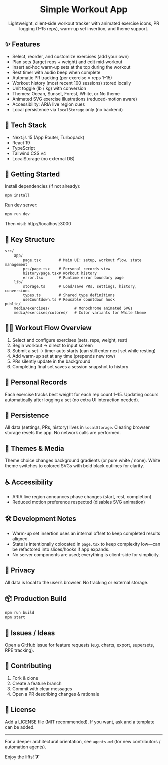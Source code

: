 <h1 align="center">Simple Workout App</h1>
<p align="center">Lightweight, client‑side workout tracker with animated exercise icons, PR logging (1–15 reps), warm‑up set insertion, and theme support.</p>

## ✨ Features
- Select, reorder, and customize exercises (add your own)
- Plan sets (target reps + weight) and edit mid‑workout
- Insert ad‑hoc warm‑up sets at the top during the workout
- Rest timer with audio beep when complete
- Automatic PR tracking (per exercise × reps 1–15)
- Workout history (most recent 100 sessions) stored locally
- Unit toggle (lb / kg) with conversion
- Themes: Ocean, Sunset, Forest, White, or No theme
- Animated SVG exercise illustrations (reduced-motion aware)
- Accessibility: ARIA live region cues
- Local persistence via `localStorage` only (no backend)

## 🧱 Tech Stack
- Next.js 15 (App Router, Turbopack)
- React 19
- TypeScript
- Tailwind CSS v4
- LocalStorage (no external DB)

## 🚀 Getting Started

Install dependencies (if not already):
```bash
npm install
```

Run dev server:
```bash
npm run dev
```
Then visit: http://localhost:3000

## 📁 Key Structure
```
src/
	app/
		page.tsx        # Main UI: setup, workout flow, state management
		prs/page.tsx    # Personal records view
		history/page.tsx# Workout history
		error.tsx       # Runtime error boundary page
	lib/
		storage.ts      # Load/save PRs, settings, history, conversions
		types.ts        # Shared type definitions
		useCountdown.ts # Reusable countdown hook
public/
	media/exercises/           # Monochrome animated SVGs
	media/exercises/colored/   # Color variants for White theme
```

## 🏃‍♂️ Workout Flow Overview
1. Select and configure exercises (sets, reps, weight, rest)
2. Begin workout → direct to input screen
3. Submit a set → timer auto starts (can still enter next set while resting)
4. Add warm-up set at any time (prepends new row)
5. PRs silently update in the background
6. Completing final set saves a session snapshot to history

## 🧮 Personal Records
Each exercise tracks best weight for each rep count 1–15. Updating occurs automatically after logging a set (no extra UI interaction needed).

## 💾 Persistence
All data (settings, PRs, history) lives in `localStorage`. Clearing browser storage resets the app. No network calls are performed.

## 🎨 Themes & Media
Theme choice changes background gradients (or pure white / none). White theme switches to colored SVGs with bold black outlines for clarity.

## ♿ Accessibility
- ARIA live region announces phase changes (start, rest, completion)
- Reduced motion preference respected (disables SVG animation)

## 🛠 Development Notes
- Warm-up set insertion uses an internal offset to keep completed results aligned.
- State is intentionally colocated in `page.tsx` to keep complexity low—can be refactored into slices/hooks if app expands.
- No server components are used; everything is client-side for simplicity.

## 🔐 Privacy
All data is local to the user’s browser. No tracking or external storage.

## 📦 Production Build
```bash
npm run build
npm start
```

## 🐛 Issues / Ideas
Open a GitHub issue for feature requests (e.g. charts, export, supersets, RPE tracking).

## 🤝 Contributing
1. Fork & clone
2. Create a feature branch
3. Commit with clear messages
4. Open a PR describing changes & rationale

## 📄 License
Add a LICENSE file (MIT recommended). If you want, ask and a template can be added.

---
For a deeper architectural orientation, see `agents.md` (for new contributors / automation agents).

Enjoy the lifts! 🏋️
